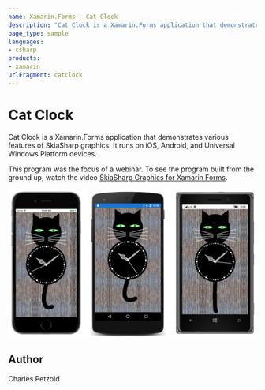 ```yaml
---
name: Xamarin.Forms - Cat Clock
description: "Cat Clock is a Xamarin.Forms application that demonstrates various features of SkiaSharp graphics. It runs on iOS, Android, and UWP #skiasharp"
page_type: sample
languages:
- csharp
products:
- xamarin
urlFragment: catclock
---
```

# Cat Clock

Cat Clock is a Xamarin.Forms application that demonstrates various features of SkiaSharp graphics. It runs on iOS, Android, and Universal Windows Platform devices.

This program was the focus of a webinar. To see the program built from the ground up, watch the video [SkiaSharp Graphics for Xamarin Forms](https://www.youtube.com/watch?v=fF0tzA6wUhA).

![Cat Clock application screenshot](Screenshots/01CatClock.png "Cat Clock application screenshot")

## Author

Charles Petzold
